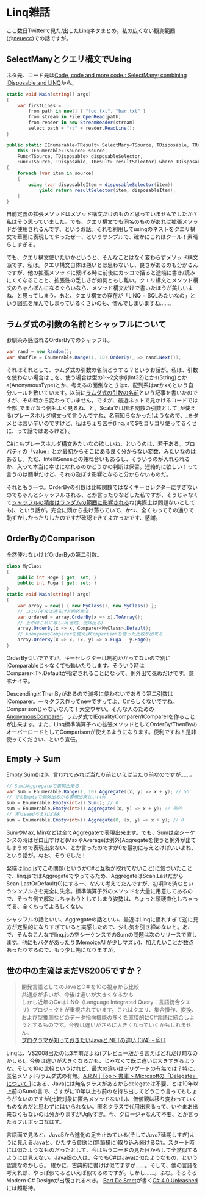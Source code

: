 # Linq雑話

ここ数日Twitterで見た/出したLinqネタまとめ。私の広くない観測範囲([@neuecc](http://twitter.com/neuecc "neuecc (neuecc) on Twitter"))での話ですが。

SelectManyとクエリ構文でUsing
---
ネタ元、コード元は[Code, code and more code.: SelectMany; combining IDisposable and LINQ](http://marcgravell.blogspot.com/2009/11/selectmany-combining-idisposable-and.html)から。

```csharp
static void Main(string[] args)
{
    var firstLines =
        from path in new[] { "foo.txt", "bar.txt" }
        from stream in File.OpenRead(path)
        from reader in new StreamReader(stream)
        select path + "\t" + reader.ReadLine();
}

public static IEnumerable<TResult> SelectMany<TSource, TDisposable, TResult>(
    this IEnumerable<TSource> source,
    Func<TSource, TDisposable> disposableSelector,
    Func<TSource, TDisposable, TResult> resultSelector) where TDisposable : IDisposable
{
    foreach (var item in source)
    {
        using (var disposableItem = disposableSelector(item))
            yield return resultSelector(item, disposableItem);
    }
}
```

自前定義の拡張メソッドはメソッド構文だけのものと思っていませんでしたか？私はそう思っていました。でも、クエリ構文でも同名のものがあれば拡張メソッドが使用されるんです、というお話。それを利用してusingのネストをクエリ構文で華麗に表現してやったぜー、というサンプルで、確かにこれはクール！素晴らしすぎる。

でも、クエリ構文使いたいかというと、そんなことはなく変わらずメソッド構文派です、私は。クエリ構文自体は悪いとは思わないし、良さがあるのも分かるんですが、他の拡張メソッドに繋げる時に前後にカッコで括ると途端に書き/読みにくくなることと、拡張性の乏しさが如何ともし難い。クエリ構文とメソッド構文のちゃんぽんになるぐらいなら、メソッド構文だけで書いたほうが美しいよね、と思ってしまう。あと、クエリ構文の存在が「LINQ = SQLみたいなの」という図式を産んでしまっているくさいのも、憎んでしまいますね……。

ラムダ式の引数の名前とシャッフルについて
---
お馴染み感溢れるOrderByでのシャッフル。

```csharp
var rand = new Random();
var shuffle = Enumerable.Range(1, 10).OrderBy(_ => rand.Next());
```

それはそれとして、ラムダ式の引数の名前どうする？というお話が。私は、引数を使わない場合は _ を、使う場合は型の1～2文字(i(Int32)とかs(String)とかa(AnonymousType)とか、考えるの面倒なときはx、配列系はarかxs)という自分ルールを敷いています。以前に[ラムダ式の引数の名前](http://neue.cc/2009/10/05_207.html)という記事を書いたのですが、その時から変わっていません。ですが、最近ネットで見かけるコードでは全部_でまかなう例もよく見るね、と。Scalaでは匿名関数の引数として_が使える(プレースホルダ構文って言うんですね、名前知らなかった)ようなので、_をダメとは言い辛いのですけど、私はちょち苦手(linq.jsで$をゴリゴリ使ってるくせに、って話ではあるけど) 。

C#にもプレースホルダ構文みたいなの欲しいね、というのは、若干ある。プロパティの「value」とか最初からそこにある良く分からない変数、みたいなのはあるし。ただ、IntelliSenseとの兼ね合いもあるし、そういうのが入れられるか、入って本当に幸せになれるのかどうかの判断は保留。短絡的に欲しい！って言うのは簡単だけど、それの及ぼす影響となると分からないものだ。

それともう一つ。OrderByの引数は比較関数ではなくキーセレクターにすぎないのでちゃんとシャッフルされる、とか言ったりなどした私ですが、そうじゃなくて[シャッフルの精度はランダムの範囲に影響される](http://blog.livedoor.jp/dankogai/archives/50615442.html)ね(実際上は問題ないとしても)、という話が。完全に頭から抜け落ちていて、かつ、全くもってその通りで恥ずかしかったりしたのですが確認できてよかったです、感謝。

OrderByのComparison
---
全然使わないけどOrderByの第二引数。

```csharp
class MyClass
{
    public int Hoge { get; set; }
    public int Fuga { get; set; }
}
static void Main(string[] args)
{
    var array = new[] { new MyClass(), new MyClass() };
    // コンパイルは通るけど例外出る
    var ordered = array.OrderBy(x => x).ToArray();
    // 上のはこれに等しい(当然、例外出る)
    array.OrderBy(x => x, Comparer<MyClass>.Default);
    // AnonymousComparerを使えばComparisonを使った比較が出来る
    array.OrderBy(x => x, (x, y) => x.Fuga - y.Hoge);
}
```

OrderByついでですが、キーセレクターは制約かかってないので別にIComparableじゃなくても動いたりします。そういう時はComparer&lt;T>.Defaultが指定されることになって、例外出て死ぬだけです。意味ナイネ。

DescendingとThenByがあるので滅多に使わないであろう第二引数はIComparer。一々クラス作ってnewですってよ、C#らしくないですね。Comparisonじゃないなんて！大変ウザい。そんな人のための[AnonymousComparer](http://linqcomparer.codeplex.com/)。ラムダ式でIEqualityComparer/IComparerを作ることが出来ます。また、Linq標準演算子への拡張メソッドとしてOrderBy/ThenByのオーバーロードとしてComparisonが使えるようになります。便利ですね！是非使ってください、という宣伝。

Empty -> Sum
---
Empty.Sum()は0。言われてみれば当たり前といえば当たり前なのですが……。

```csharp
// SumはAggregateで表現出来る
var sum = Enumerable.Range(1, 10).Aggregate((x, y) => x + y); // 55
// でもEmptyで例外出るから表現出来ない(ｷﾘｯ
sum = Enumerable.Empty<int>().Sum(); // 0
sum = Enumerable.Empty<int>().Aggregate((x, y) => x + y); // 例外
// 実はseed与えればおk
sum = Enumerable.Empty<int>().Aggregate(0, (x, y) => x + y); // 0
```

SumやMax, Minなどは全てAggregateで表現出来ます。でも、Sumは空シーケンスの時はゼロ出すけど(MaxやAverageは例外)Aggregateを使うと例外が出てしまうので表現出来ない、とか言ったのですが0を最初に与えとけばいいよね、という話が。ぬお、そうでした！

発端は[linq.js](http://linqjs.codeplex.com/)でこの問題(というかC#と互換が取れてないこと)に気づいたことで、linq.jsではAggregateでやってるため、AggregateはScan.LastだからScan.LastOrDefault(0)にするー、なんて考えてたんですが、初項0で済むというシンプルさを完全に失念。標準演算子外のメソッドを大量に用意してあるので、そっち側で解決しちゃおうとしてしまう姿勢は、ちょっと頭硬直化しちゃってる、全くもってよろしくない。

シャッフルの話といい、Aggregateの話といい、最近はLinqに慣れすぎて逆に見方が定型的になりすぎていると実感したので、少し気を引き締めないと。あ、で、そんなこんなでlinq.jsの空シーケンスでのSumの問題は次のリリースで直します。他にもバグがあったり(MemoizeAllが少しマズい)、加えたいことが数点あったりするので、もう少し先になりますが。

世の中の主流はまだVS2005ですか？
---

> 開発言語としてのJavaとC＃を10の視点から比較  
> 共通点が多いが、今後は違いが大きくなるかも  
> しかし近年のC#はLINQ（Language Integrated Query：言語統合クエリ）プロジェクトが重視されています。これはクエリ、集合操作、変換、および型推測などのデータ指向機能の多くを直接的にC#言語に統合しようとするものです。今後は違いがさらに大きくなっていくかもしれません。  
> [プログラマが知っておきたいJavaと.NETの違い (3/4) - ＠IT](http://www.atmarkit.co.jp/fjava/rensai4/java_dotnet01/03.html)

Linqは、VS2008出たのは3年前だよね(プレビュー版から言えばどれだけ前なのかしら)。今後は違いが大きくなるかも、じゃなくて既に違いは大きすぎるような。そして10の比較というけれど、最大の違いはデリゲートの有無では？特に、匿名メソッド/ラムダ式の有無。[A.R.N [ Top &gt; 書庫 &gt; Microsoftの「Delegate」について ]](http://www.asahi-net.or.jp/~dp8h-izn/delegate.html)にある、Javaには無名クラスがあるからdelegateは不要、とは10年以上前のSunの言で、さすがに10年以上も前のを持ち出してどうこう言ってもしょうがないのですが(比較対象に匿名メソッドないし)、価値観は移り変わっていくものなのだと思わずにはいられない。匿名クラスで代用出来るって、いやまあ出来なくもないのは分かりますがUglyすぎ。今、クロージャなんて不要、とか言ったらフルボッコなはず。

言語面で見ると、Java5から進化の足を止めている(そしてJava7延期しすぎ)ように見えるJavaと、ひたすら貪欲に(無節操に)取り込み続けるC#。スタート時には似たようなものだったとして、今はもうコードの見た目からして全然似てるようには見えない。Java畑の人は、今でもC#はJavaに似たようなもの、という認識なのかしら。
確かに、古典的に書けば似てますが……。そして、他の言語を考えれば、やっぱ似てるといえば似てるのですが。しかし……。ふむ。そろそろModern C# Designが出版されるべき。 [Bart De Smet](http://community.bartdesmet.net/blogs/bart/Default.aspx)が書く<a href="http://www.amazon.co.jp/gp/product/0672330792?ie=UTF8&tag=ilsgeometrati-22&linkCode=as2&camp=247&creative=7399&creativeASIN=0672330792">C# 4.0 Unleashed</a><img src="http://www.assoc-amazon.jp/e/ir?t=ilsgeometrati-22&l=as2&o=9&a=0672330792" width="1" height="1" border="0" alt="" style="border:none !important; margin:0px !important;" />
には超期待。 